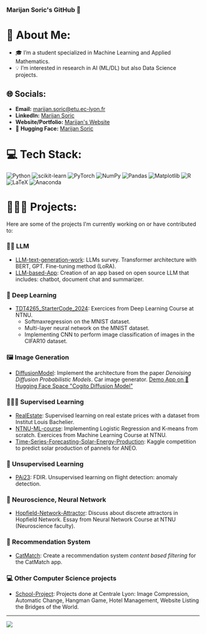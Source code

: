 ### Marijan Soric's GitHub 👋


# 💫 About Me:
- 🎓 I’m a student specialized in Machine Learning and Applied Mathematics.
- 💡 I’m interested in research in AI (ML/DL) but also Data Science projects.


## 🌐 Socials:
- **Email:** [marijan.soric@etu.ec-lyon.fr](mailto:marijan.soric@etu.ec-lyon.fr)
- **LinkedIn:** [Marijan Soric](https://www.linkedin.com/in/marijan-soric)
- **Website/Portfolio:** [Marijan's Website](https://soricm.github.io/portfolio/)
- 🤗 **Hugging Face:** [Marijan Soric](https://huggingface.co/marijanic)

# 💻 Tech Stack:
![Python](https://img.shields.io/badge/python-3670A0?style=for-the-badge&logo=python&logoColor=ffdd54) ![scikit-learn](https://img.shields.io/badge/scikit--learn-%23F7931E.svg?style=for-the-badge&logo=scikit-learn&logoColor=white) ![PyTorch](https://img.shields.io/badge/PyTorch-%23EE4C2C.svg?style=for-the-badge&logo=PyTorch&logoColor=white) ![NumPy](https://img.shields.io/badge/numpy-%23013243.svg?style=for-the-badge&logo=numpy&logoColor=white) ![Pandas](https://img.shields.io/badge/pandas-%23150458.svg?style=for-the-badge&logo=pandas&logoColor=white) ![Matplotlib](https://img.shields.io/badge/Matplotlib-%23ffffff.svg?style=for-the-badge&logo=Matplotlib&logoColor=black)
![R](https://img.shields.io/badge/r-%23276DC3.svg?style=for-the-badge&logo=r&logoColor=white) ![LaTeX](https://img.shields.io/badge/latex-%23008080.svg?style=for-the-badge&logo=latex&logoColor=white) ![Anaconda](https://img.shields.io/badge/Anaconda-%2344A833.svg?style=for-the-badge&logo=anaconda&logoColor=white)

# 👨🏻‍💻 Projects:

Here are some of the projects I'm currently working on or have contributed to:

### ✍🏻 LLM
- [LLM-text-generation-work](https://github.com/soricm/LLM-text-generation-work): LLMs survey. Transformer architecture with BERT, GPT. Fine-tuning method (LoRA).
- [LLM-based-App](https://github.com/soricm/LLM-based-App): Creation of an app based on open source LLM that includes: chatbot, document chat and summarizer.

### 🤖 Deep Learning
- [TDT4265_StarterCode_2024](https://github.com/soricm/TDT4265_StarterCode_2024): Exercices from Deep Learning Course at NTNU.
  -  Softmaxregression on the MNIST dataset.
  -  Multi-layer neural network on the MNIST dataset.
  -  Implementing CNN to perform image classification of images in the CIFAR10 dataset.

### 🖼️ Image Generation
- [DiffusionModel](https://github.com/CogitoNTNU/DiffusionModel): Implement the architecture from the paper *Denoising Diffusion Probabilistic Models*. Car image generator. [Demo App on 🤗 Hugging Face Space "Cogito Diffusion Model"](https://huggingface.co/spaces/marijanic/Cogito-Diffusion-Model)

### 👨🏻‍🏫 Supervised Learning
- [RealEstate](https://github.com/soricm/RealEstate): Supervised learning on real estate prices with a dataset from Institut Louis Bachelier.
- [NTNU-ML-course](https://github.com/soricm/NTNU-ML-course): Implementing Logistic Regression and K-means from scratch. Exercices from Machine Learning Course at NTNU.
- [Time-Series-Forecasting-Solar-Energy-Production](https://github.com/soricm/Time-Series-Forecasting-Solar-Energy-Production): Kaggle competition to predict solar production of pannels for ANEO.

### 🧲 Unsupervised Learning
- [PAi23](https://github.com/soricm/PAi23): FDIR. Unsupervised learning on flight detection: anomaly detection.

### 🧠 Neuroscience, Neural Network 
- [Hopfield-Network-Attractor](https://github.com/soricm/Hopfield-Network-Attractor): Discuss about discrete attractors in Hopfield Network. Essay from Neural Network Course at NTNU (Neuroscience faculty). 


### 🍿 Recommendation System
- [CatMatch](https://github.com/soricm/CatMatch): Create a recommendation system *content based filtering* for the CatMatch app.

### 💻 Other Computer Science projects
- [School-Project](https://github.com/soricm/School-Project): Projects done at Centrale Lyon: Image Compression, Automatic Change, Hangman Game, Hotel Management, Website Listing the Bridges of the World.


---
[![](https://visitcount.itsvg.in/api?id=soricm&icon=0&color=0)](https://visitcount.itsvg.in)

<!-- Proudly created with GPRM ( https://gprm.itsvg.in ) -->

